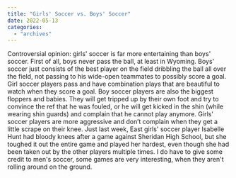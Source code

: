 ```yaml
---
title: "Girls' Soccer vs. Boys' Soccer"
date: 2022-05-13
categories: 
  - "archives"
---
```


Controversial opinion: girls' soccer is far more entertaining than boys' soccer. First of all, boys never pass the ball, at least in Wyoming. Boys' soccer just consists of the best player on the field dribbling the ball all over the field, not passing to his wide-open teammates to possibly score a goal. Girl soccer players pass and have combination plays that are beautiful to watch when they score a goal. Boy soccer players are also the biggest floppers and babies. They will get tripped up by their own foot and try to convince the ref that he was fouled, or he will get kicked in the shin (while wearing shin guards) and complain that he cannot play anymore. Girls' soccer players are more aggressive and don’t complain when they get a little scrape on their knee. Just last week, East girls' soccer player Isabelle Hunt had bloody knees after a game against Sheridan High School, but she toughed it out the entire game and played her hardest, even though she had been taken out by the other players multiple times. I do have to give some credit to men's soccer, some games are very interesting, when they aren't rolling around on the ground.
